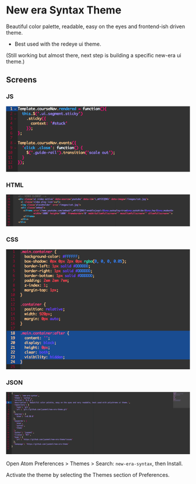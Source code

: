 # New era Syntax Theme

Beautiful color palette, readable, easy on the eyes and frontend-ish driven theme.

* Best used with the redeye ui theme.

(Still working but almost there, next step is building a specific new-era ui theme.)

## Screens

### JS
![New-era screenshot](https://raw.githubusercontent.com/juanmnl/new-era-theme/master/screenshot.png)

### HTML
![New-era screenshot](https://raw.githubusercontent.com/juanmnl/new-era-theme/master/screenshot1.png)

### CSS
![New-era screenshot](https://raw.githubusercontent.com/juanmnl/new-era-theme/master/screenshot2.png)

### JSON
![New-era screenshot](https://raw.githubusercontent.com/juanmnl/new-era-theme/master/screenshot3.png)

Open Atom Preferences > Themes > Search: `new-era-syntax`,
then Install.

Activate the theme by selecting the Themes section of Preferences.
